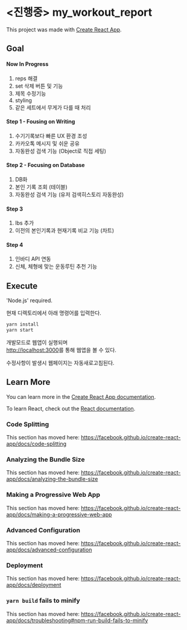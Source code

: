 # <진행중> my_workout_report

This project was made with [Create React App](https://github.com/facebook/create-react-app).

## Goal

#### Now In Progress

1. reps 해결
2. set 삭제 버튼 및 기능
3. 제목 수정기능
4. styling
5. 같은 세트에서 무게가 다를 때 처리

#### Step 1 - Fousing on Writing

1. 수기기록보다 빠른 UX 환경 조성
2. 카카오톡 메시지 및 쉬운 공유
3. 자동완성 검색 기능 (Object로 직접 세팅)

#### Step 2 - Focusing on Database

1. DB화
2. 본인 기록 조회 (테이블)
3. 자동완성 검색 기능 (유저 검색히스토리 자동완성)

#### Step 3

1. lbs 추가
2. 이전의 본인기록과 현재기록 비교 기능 (차트)

#### Step 4

1. 인바디 API 연동
2. 신체, 체형에 맞는 운동루틴 추천 기능

## Execute

'Node.js' required.

현재 디렉토리에서 아래 명령어를 입력한다.

```bash
yarn install
yarn start
```

개발모드로 웹앱이 실행되며<br />
[http://localhost:3000](http://localhost:3000)를 통해 웹앱을 볼 수 있다.

수정사항이 발생시 웹페이지는 자동새로고침된다.<br />

## Learn More

You can learn more in the [Create React App documentation](https://facebook.github.io/create-react-app/docs/getting-started).

To learn React, check out the [React documentation](https://reactjs.org/).

### Code Splitting

This section has moved here: https://facebook.github.io/create-react-app/docs/code-splitting

### Analyzing the Bundle Size

This section has moved here: https://facebook.github.io/create-react-app/docs/analyzing-the-bundle-size

### Making a Progressive Web App

This section has moved here: https://facebook.github.io/create-react-app/docs/making-a-progressive-web-app

### Advanced Configuration

This section has moved here: https://facebook.github.io/create-react-app/docs/advanced-configuration

### Deployment

This section has moved here: https://facebook.github.io/create-react-app/docs/deployment

### `yarn build` fails to minify

This section has moved here: https://facebook.github.io/create-react-app/docs/troubleshooting#npm-run-build-fails-to-minify
